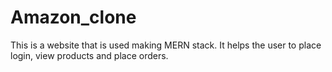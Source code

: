 # Amazon_clone
This is a website that is used making MERN stack. It helps the user to place login, view products and place orders.
